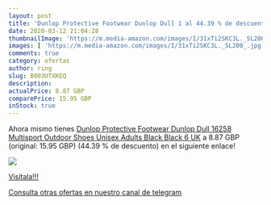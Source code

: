```yaml
---
layout: post
title: 'Dunlop Protective Footwear Dunlop Dull 1 al 44.39 % de descuento'
date: 2020-03-12 21:04:28
thumbnailImage: 'https://m.media-amazon.com/images/I/31xTi2SKC3L._SL200_.jpg'
images: [ 'https://m.media-amazon.com/images/I/31xTi2SKC3L._SL200_.jpg' ]
comments: true
category: ofertas
author: ring
slug: B003UTXKEQ
description:
actualPrice: 8.87 GBP
comparePrice: 15.95 GBP
inStock: true
---
```


Ahora mismo tienes [Dunlop Protective Footwear Dunlop Dull 16258  Multisport Outdoor Shoes Unisex Adults  Black  Black   6 UK](https://www.amazon.com/dp/B003UTXKEQ/?tag=redken08-20) a 8.87 GBP (original: 15.95 GBP) (44.39 %  de descuento) en el siguiente enlace!

[![](https://m.media-amazon.com/images/I/31xTi2SKC3L._SL200_.jpg)](https://www.amazon.com/dp/B003UTXKEQ/?tag=redken08-20)

[Visítala!!!](https://www.amazon.com/dp/B003UTXKEQ/?tag=redken08-20)

[Consulta otras ofertas en nuestro canal de telegram](https://t.me/s/ofertas25)
